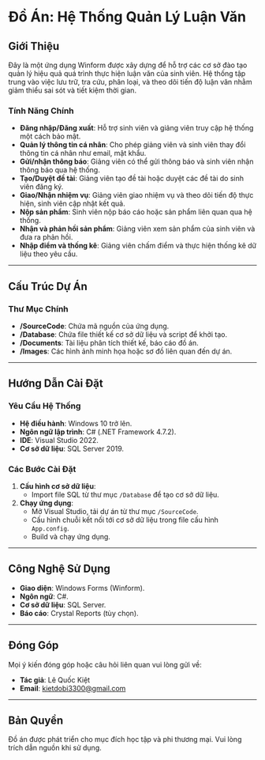# Đồ Án: Hệ Thống Quản Lý Luận Văn

## Giới Thiệu
Đây là một ứng dụng Winform được xây dựng để hỗ trợ các cơ sở đào tạo quản lý hiệu quả quá trình thực hiện luận văn của sinh viên. Hệ thống tập trung vào việc lưu trữ, tra cứu, phân loại, và theo dõi tiến độ luận văn nhằm giảm thiểu sai sót và tiết kiệm thời gian.

### Tính Năng Chính
- **Đăng nhập/Đăng xuất**: Hỗ trợ sinh viên và giảng viên truy cập hệ thống một cách bảo mật.
- **Quản lý thông tin cá nhân**: Cho phép giảng viên và sinh viên thay đổi thông tin cá nhân như email, mật khẩu.
- **Gửi/nhận thông báo**: Giảng viên có thể gửi thông báo và sinh viên nhận thông báo qua hệ thống.
- **Tạo/Duyệt đề tài**: Giảng viên tạo đề tài hoặc duyệt các đề tài do sinh viên đăng ký.
- **Giao/Nhận nhiệm vụ**: Giảng viên giao nhiệm vụ và theo dõi tiến độ thực hiện, sinh viên cập nhật kết quả.
- **Nộp sản phẩm**: Sinh viên nộp báo cáo hoặc sản phẩm liên quan qua hệ thống.
- **Nhận và phản hồi sản phẩm**: Giảng viên xem sản phẩm của sinh viên và đưa ra phản hồi.
- **Nhập điểm và thống kê**: Giảng viên chấm điểm và thực hiện thống kê dữ liệu theo yêu cầu.

---

## Cấu Trúc Dự Án

### Thư Mục Chính
- **/SourceCode**: Chứa mã nguồn của ứng dụng.
- **/Database**: Chứa file thiết kế cơ sở dữ liệu và script để khởi tạo.
- **/Documents**: Tài liệu phân tích thiết kế, báo cáo đồ án.
- **/Images**: Các hình ảnh minh họa hoặc sơ đồ liên quan đến dự án.

---

## Hướng Dẫn Cài Đặt

### Yêu Cầu Hệ Thống
- **Hệ điều hành**: Windows 10 trở lên.
- **Ngôn ngữ lập trình**: C# (.NET Framework 4.7.2).
- **IDE**: Visual Studio 2022.
- **Cơ sở dữ liệu**: SQL Server 2019.

### Các Bước Cài Đặt
1. **Cấu hình cơ sở dữ liệu**:
   - Import file SQL từ thư mục `/Database` để tạo cơ sở dữ liệu.
2. **Chạy ứng dụng**:
   - Mở Visual Studio, tải dự án từ thư mục `/SourceCode`.
   - Cấu hình chuỗi kết nối tới cơ sở dữ liệu trong file cấu hình `App.config`.
   - Build và chạy ứng dụng.

---

## Công Nghệ Sử Dụng
- **Giao diện**: Windows Forms (Winform).
- **Ngôn ngữ**: C#.
- **Cơ sở dữ liệu**: SQL Server.
- **Báo cáo**: Crystal Reports (tùy chọn).

---

## Đóng Góp
Mọi ý kiến đóng góp hoặc câu hỏi liên quan vui lòng gửi về:
- **Tác giả**: Lê Quốc Kiệt
- **Email**: kietdobi3300@gmail.com

---

## Bản Quyền
Đồ án được phát triển cho mục đích học tập và phi thương mại. Vui lòng trích dẫn nguồn khi sử dụng.

